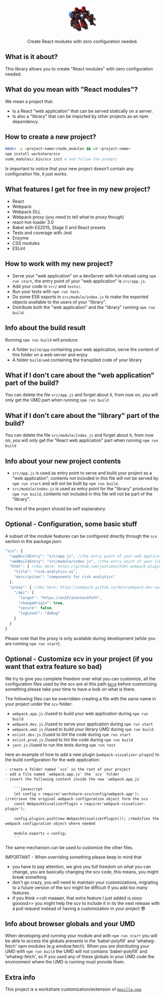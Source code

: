 <p align="center">
  <img src="scv.jpeg" height="96" />
</p>

<p align="center">Create React modules with zero configuration needed.</p>

## What is it about?

This library allows you to create "React modules" with zero configuration needed.

## What do you mean with "React modules"?

We mean a project that:

- Is a React "web application" that can be served statically on a server.
- Is also a "library" that can be imported by other projects as an npm dependency.

## How to create a new project?

```bash
mkdir -p <project-name>/node_modules && cd <project-name>
npm install workshare/scv
node_modules/.bin/scv init # and follow the prompts
```

Is important to notice that your new project doesn't contain any configuration file, it just works.

## What features I get for free in my new project?

- React
- Webpack
- Webpack DLL
- Webpack proxy (you need to tell what to proxy though)
- react-hot-loader 3.0
- Babel with ES2015, Stage 0 and React presets
- Tests and coverage with Jest
- Enzyme
- CSS modules
- ESLint

## How to work with my new project?

- Serve your "web application" on a devServer with hot-reload using `npm run start`, the entry point of your "web application" is `src/app.js`.
- Add your code in `src/` and `tests/`.
- Run your tests with `npm run test`.
- Do some ES6 exports in `src/module/index.js` to make the exported objects available to the users of your "library".
- Distribute both the "web application" and the "library" running `npm run build`.

## Info about the build result

Running `npm run build` will produce

- A folder `build/app` containing your web application, serve the content of this folder on a web server and enjoy
- A folder `build/umd` containing the transpiled code of your library

## What if I don't care about the "web application" part of the build?

You can delete the file `src/app.js` and forget about it, from now on, you will only get the UMD part when running `npm run build`

## What if I don't care about the "library" part of the build?

You can delete the file `src/module/index.js` and forget about it, from now on, you will only get the "React web application" part when running `npm run build`

## Info about your new project contents

- `src/app.js` is used as entry point to serve and build your project as a "web application", contents not included in this file will not be served by `npm run start` and will not be built by `npm run build`.
- `src/module/index.js` is used as entry point for the "library" produced by `npm run build`, contents not included in this file will not be part of the "library".

The rest of the project should be self explanatory.

## Optional - Configuration, some basic stuff

A subset of the module features can be configured directly through the `scv` section in the package.json:

```javascript
"scv": {
  "appBuildEntry": "src/app.js", //the entry point of your web application
  "umdBuildEntry": "src/module/index.js", //the entry point of your library
  "html": { //doc here: https://github.com/jantimon/html-webpack-plugin#configuration
    "title": "risk-analytics-ui",
    "description": "components for risk analytics"
  },
  "proxy": { //doc here: https://webpack.github.io/docs/webpack-dev-server.html#proxy
    "/api": {
      "target": "https://anIP/aContextPath",
      "changeOrigin": true,
      "secure": false,
      "logLevel": "debug"
    }
  }
}
```

Please note that the proxy is only available during development (while you are running `npm run start`).

## Optional - Customize scv in your project (if you want that extra feature so bad)

We try to give you complete freedom over what you can customize, all the configuration files used by the scv are at this path [`here`](https://github.com/workshare/scv/tree/master/config) before customizing something please take your time to have a look on what is there.

The following files can be overridden creating a file with the same name in your project under the `scv` folder:

- `webpack.app.js` //used to build your web application during `npm run build`
- `webpack.dev.js` //used to serve your application during `npm run start`
- `webpack.umd.js` //used to build your library UMD during `npm run build`
- `eslint.dev.js` //used to lint the code during `npm run start`
- `eslint.prod.js` //used to lint the code during `npm run build`
- `jest.js` //used to run the tests during `npm run test`

here an example of how to add a new plugin (`webpack-visualizer-plugin`) to the build configuration for the web application:

    - create a folder named `scv` in the root of your project
    - add a file named `webpack.app.js` the `scv` folder
    - insert the following content inside the new `webpack.app.js`

        ```javascript
        let config = require('workshare-scv/config/webpack.app'); //retrieve the original webpack configuration object form the scv
        const WebpackVisualizerPlugin = require('webpack-visualizer-plugin');

        config.plugins.push(new WebpackVisualizerPlugin()); //modifies the webpack configuration object where needed

        module.exports = config;
        ```

The same mechanism can be used to customize the other files.

IMPORTANT - When overriding something please keep in mind that

- you have to pay attention, we give you full freedom on what you can change, you are basically changing the scv code, this means, you might break something
- don't go crazy, you will need to maintain your customizations, migrating to a future version of the scv might be difficult if you add too many features
- if you think <<oh maaaan, that extra feature I just added is sooo gooood>> you might help the scv to include it in its the next release with a pull request instead of having a customization in your project 😎

## Info about browser globals and your UMD

When developing and running your module and with `npm run start` you will be able to access the globals presents in the 'babel-polyfill' and 'whatwg-fetch' npm modules (e.g window.fetch).
When you are distributing your UMD with `npm run build` the UMD will not contains 'babel-polyfill' and 'whatwg-fetch', so if you used any of these globals in your UMD code the environment where the UMD is running must provide them.

## Extra info

This project is a workshare customization/extension of [`mozilla-neo`](https://github.com/mozilla/neo/)
